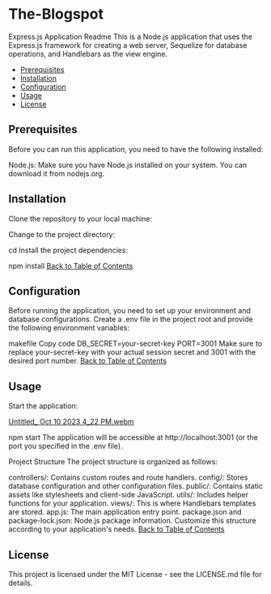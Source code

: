 # The-Blogspot
Express.js Application Readme
This is a Node.js application that uses the Express.js framework for creating a web server, Sequelize for database operations, and Handlebars as the view engine.

- [Prerequisites](#prerequisites)
- [Installation](#installation)
- [Configuration](#configuration)
- [Usage](#usage)
- [License](#license)

## Prerequisites
Before you can run this application, you need to have the following installed:

Node.js: Make sure you have Node.js installed on your system. You can download it from nodejs.org.

## Installation
Clone the repository to your local machine:




Change to the project directory:



cd <the-blogspot>
Install the project dependencies:



npm install
[Back to Table of Contents](#table-of-contents)
## Configuration
Before running the application, you need to set up your environment and database configurations. Create a .env file in the project root and provide the following environment variables:

makefile
Copy code
DB_SECRET=your-secret-key
PORT=3001
Make sure to replace your-secret-key with your actual session secret and 3001 with the desired port number.
[Back to Table of Contents](#table-of-contents)
## Usage

Start the application:

[Untitled_ Oct 10 2023 4_22 PM.webm](https://github.com/Punk1776/the-blogspot/assets/135387049/4183a448-db52-4d4c-a933-974cb7146ec2)


npm start
The application will be accessible at http://localhost:3001 (or the port you specified in the .env file).

Project Structure
The project structure is organized as follows:

controllers/: Contains custom routes and route handlers.
config/: Stores database configuration and other configuration files.
public/: Contains static assets like stylesheets and client-side JavaScript.
utils/: Includes helper functions for your application.
views/: This is where Handlebars templates are stored.
app.js: The main application entry point.
package.json and package-lock.json: Node.js package information.
Customize this structure according to your application's needs.
[Back to Table of Contents](#table-of-contents)
## License
This project is licensed under the MIT License - see the LICENSE.md file for details.
